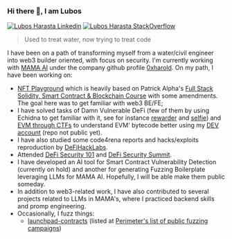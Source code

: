 ### Hi there 👋, I am Lubos

[![Lubos Harasta Linkedin](https://img.shields.io/badge/LinkedIn-0077B5?style=for-the-badge&logo=linkedin&logoColor=white)](https://www.linkedin.com/in/lubo%C5%A1-hara%C5%A1ta-7b9a68b6/)
[![Lubos Harasta StackOverflow](https://img.shields.io/badge/StackOverflow-F48024?style=for-the-badge&logo=stackoverflow&logoColor=white)](https://stackoverflow.com/users/10404409/haraslub)

> Used to treat water, now trying to treat code

I have been on a path of transforming myself from a water/civil engineer into web3 builder oriented, with focus on security. I'm currently working with [MAMA AI](https://www.themama.ai/) under the company github profile [0xharold](https://github.com/0xharold). On my path, I have been working on:
- [NFT Playground](https://mama-nft-playground.on.fleek.co/) which is heavily based on Patrick Alpha's [Full Stack Solidity, Smart Contract & Blockchain Course](https://github.com/smartcontractkit/full-blockchain-solidity-course-js) with some amendments. The goal here was to get familiar with web3 BE/FE;
- I have solved tasks of Damn Vulnerable DeFi (few of them by using Echidna to get familiar with it, see for instance [rewarder](https://github.com/crytic/damn-vulnerable-defi-echidna/commit/a9761b3fa60a044a3c5e37f3d1d6024cd8667677) and [selfie](https://github.com/crytic/damn-vulnerable-defi-echidna/commit/c261324008ddf36575816f12e7ffd5a4cf0fee8f)) and [EVM through CTFs](https://www.evmthroughctfs.com/) to understand EVM' bytecode better using my [DEV account](https://goerli.etherscan.io/address/0xdb52ab45552a079cd316a874131b91675849a7bf) (repo not public yet).
- I have also studied some code4rena reports and hacks/exploits reproduction by [DeFiHackLabs](https://github.com/SunWeb3Sec/DeFiHackLabs/blob/main/README.md).
- Attended [DeFi Security 101](https://defisecuritysummit.org/defi-101-2023/) and [DeFi Security Summit](https://defisecuritysummit.org/conference-2023/).
- I have developed an AI tool for Smart Contract Vulnerability Detection (currently on hold) and another for generating Fuzzing Boilerplate leveraging LLMs for MAMA AI. Hopefully, I will be able make them public someday.
- In addition to web3-related work, I have also contributed to several projects related to LLMs in MAMA's, where I practiced backend skills and promp engineering.
- Occasionally, I fuzz things:
  - [launchpad-contracts](https://github.com/xluckydegen/launchpad-contracts/tree/main/contracts/echidna) (listed at [Perimeter's list of public fuzzing campaigns](https://github.com/perimetersec/public-fuzzing-campaigns-list?tab=readme-ov-file#echidna--medusa))
